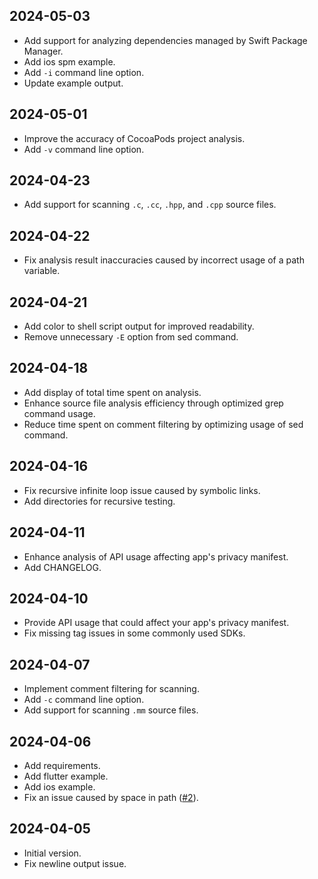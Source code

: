 ## 2024-05-03
* Add support for analyzing dependencies managed by Swift Package Manager.
* Add ios spm example.
* Add `-i` command line option.
* Update example output.

## 2024-05-01
* Improve the accuracy of CocoaPods project analysis.
* Add `-v` command line option.

## 2024-04-23
* Add support for scanning `.c`, `.cc`, `.hpp`, and `.cpp` source files.

## 2024-04-22
* Fix analysis result inaccuracies caused by incorrect usage of a path variable.

## 2024-04-21
* Add color to shell script output for improved readability.
* Remove unnecessary `-E` option from sed command.

## 2024-04-18
* Add display of total time spent on analysis.
* Enhance source file analysis efficiency through optimized grep command usage.
* Reduce time spent on comment filtering by optimizing usage of sed command.

## 2024-04-16
* Fix recursive infinite loop issue caused by symbolic links.
* Add directories for recursive testing.

## 2024-04-11
* Enhance analysis of API usage affecting app's privacy manifest.
* Add CHANGELOG.

## 2024-04-10
* Provide API usage that could affect your app's privacy manifest.
* Fix missing tag issues in some commonly used SDKs.

## 2024-04-07
* Implement comment filtering for scanning.
* Add `-c` command line option.
* Add support for scanning `.mm` source files.

## 2024-04-06
* Add requirements.
* Add flutter example.
* Add ios example.
* Fix an issue caused by space in path ([#2](https://github.com/crasowas/app_store_required_privacy_manifest_analyser/issues/2)).

## 2024-04-05
* Initial version.
* Fix newline output issue.